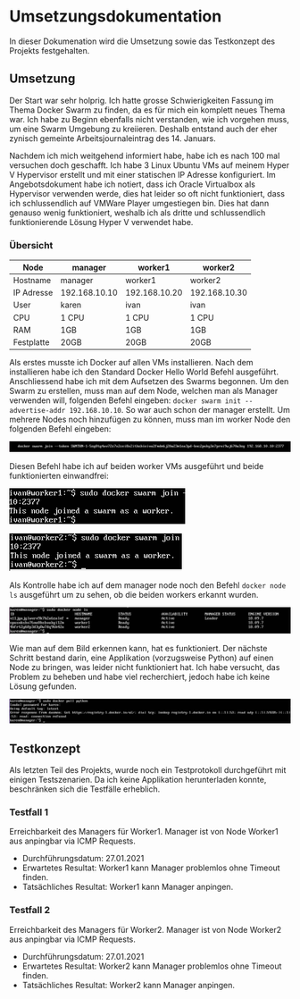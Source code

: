 # Umsetzungsdokumentation

In dieser Dokumenation wird die Umsetzung sowie das Testkonzept des Projekts festgehalten.

## Umsetzung
Der Start war sehr holprig. Ich hatte grosse Schwierigkeiten Fassung im Thema Docker Swarm zu finden, da es für mich ein komplett neues Thema war. Ich habe zu Beginn ebenfalls nicht verstanden, wie ich vorgehen muss, um eine Swarm Umgebung zu kreiieren. Deshalb entstand auch der eher zynisch gemeinte Arbeitsjournaleintrag des 14. Januars.

Nachdem ich mich weitgehend informiert habe, habe ich es nach 100 mal versuchen doch geschafft. Ich habe 3 Linux Ubuntu VMs auf meinem Hyper V Hypervisor erstellt und mit einer statischen IP Adresse konfiguriert. Im Angebotsdokument habe ich notiert, dass ich Oracle Virtualbox als Hypervisor verwenden werde, dies hat leider so oft nicht funktioniert, dass ich schlussendlich auf VMWare Player umgestiegen bin. Dies hat dann genauso wenig funktioniert, weshalb ich als dritte und schlussendlich funktionierende Lösung Hyper V verwendet habe.

### Übersicht

| Node | manager | worker1 | worker2 |
| ------------- | ------------- | ------------- | ------------- |
| Hostname | manager | worker1 | worker2 |
| IP Adresse | 192.168.10.10| 192.168.10.20 | 192.168.10.30 |
| User | karen | ivan | ivan |  
| CPU | 1 CPU | 1 CPU | 1 CPU |
| RAM | 1GB | 1GB | 1GB |
| Festplatte | 20GB | 20GB | 20GB |

Als erstes musste ich Docker auf allen VMs installieren. Nach dem installieren habe ich den Standard Docker Hello World Befehl ausgeführt. Anschliessend habe ich mit dem Aufsetzen des Swarms begonnen. Um den Swarm zu erstellen, muss man auf dem Node, welchen man als Manager verwenden will, folgenden Befehl eingeben: `docker swarm init --advertise-addr 192.168.10.10`. So war auch schon der manager erstellt. Um mehrere Nodes noch hinzufügen zu können, muss man im worker Node den folgenden Befehl eingeben:

![no](https://github.com/dorian1142/M157/blob/main/swarmtoken.PNG)

Diesen Befehl habe ich auf beiden worker VMs ausgeführt und beide funktionierten einwandfrei:

![no](https://github.com/dorian1142/M157/blob/main/worker1join.PNG)

![no](https://github.com/dorian1142/M157/blob/main/worker2join.PNG)

Als Kontrolle habe ich auf dem manager node noch den Befehl `docker node ls` ausgeführt um zu sehen, ob die beiden workers erkannt wurden.

![no](https://github.com/dorian1142/M157/blob/main/nodes.PNG)

Wie man auf dem Bild erkennen kann, hat es funktioniert. Der nächste Schritt bestand darin, eine Applikation (vorzugsweise Python) auf einen Node zu bringen, was leider nicht funktioniert hat. Ich habe versucht, das Problem zu beheben und habe viel recherchiert, jedoch habe ich keine Lösung gefunden.

![no](https://github.com/dorian1142/M157/blob/main/fail.PNG)

## Testkonzept

Als letzten Teil des Projekts, wurde noch ein Testprotokoll durchgeführt mit einigen Testszenarien. Da ich keine Applikation herunterladen konnte, beschränken sich die Testfälle erheblich.

### Testfall 1
Erreichbarkeit des Managers für Worker1. Manager ist von Node Worker1 aus anpingbar via ICMP Requests.

- Durchführungsdatum: 27.01.2021
- Erwartetes Resultat: Worker1 kann Manager problemlos ohne Timeout finden.
- Tatsächliches Resultat: Worker1 kann Manager anpingen.



### Testfall 2
Erreichbarkeit des Managers für Worker2. Manager ist von Node Worker2 aus anpingbar via ICMP Requests.

- Durchführungsdatum: 27.01.2021
- Erwartetes Resultat: Worker2 kann Manager problemlos ohne Timeout finden.
- Tatsächliches Resultat: Worker2 kann Manager anpingen.





